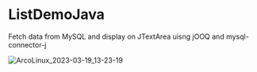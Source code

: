# ListDemoJava
Fetch data from MySQL and display on JTextArea uisng jOOQ and mysql-connector-j

![ArcoLinux_2023-03-19_13-23-19](https://user-images.githubusercontent.com/73988556/226189968-8d034228-0776-46ca-a000-419b6ec577c9.png)